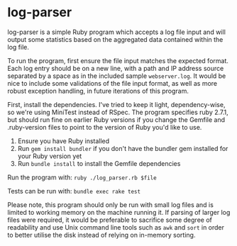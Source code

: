 # log-parser

log-parser is a simple Ruby program which accepts a log file input and will
output some statistics based on the aggregated data contained within the log
file.

To run the program, first ensure the file input matches the expected format.
Each log entry should be on a new line, with a path and IP address source
separated by a space as in the included sample `webserver.log`. It would be 
nice to include some validations of the file input format, as well as more robust 
exception handling, in future iterations of this program.

First, install the dependencies. I've tried to keep it light, dependency-wise, so we're 
using MiniTest instead of RSpec. The program specifies ruby 2.7.1, but should run fine
on earlier Ruby versions if you change the Gemfile and .ruby-version files to point to 
the version of Ruby you'd like to use.

1. Ensure you have Ruby installed
2. Run `gem install bundler` if you don't have the bundler gem installed for your Ruby version yet
3. Run `bundle install` to install the Gemfile dependencies


Run the program with:
`ruby ./log_parser.rb $file`

Tests can be run with:
`bundle exec rake test`

Please note, this program should only be run with small log files and is limited
to working memory on the machine running it. If parsing of larger log files were
required, it would be preferable to sacrifice some degree of readability and use
Unix command line tools such as `awk` and `sort` in order to better utilise the 
disk instead of relying on in-memory sorting.



